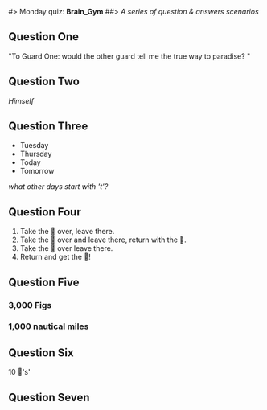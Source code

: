 #> Monday quiz: **Brain_Gym**
##> _A series of question & answers scenarios_

## Question One
"To Guard One: would the other guard tell me the true way to paradise? "

## Question Two
_Himself_

## Question Three
* Tuesday
* Thursday
* Today
* Tomorrow

_what other days start with 't'?_

## Question Four
1. Take the :chicken: over, leave there.
1. Take the :corn: over and leave there, return with the :chicken:.
1. Take the :wolf: over leave there.
1. Return and get the :chicken:!

## Question Five
### 3,000 Figs
### 1,000 nautical miles


## Question Six
10 :apple:'s'

## Question Seven
